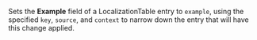 Sets the **Example** field of a LocalizationTable entry to `example`,
using the specified `key`, `source`, and `context` to narrow down the
entry that will have this change applied.